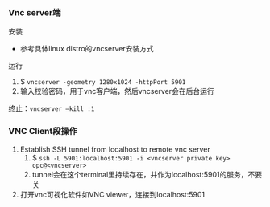 ### Vnc server端
安装
- 参考具体linux distro的vncserver安装方式

运行  
1. $ `vncserver -geometry 1280x1024 -httpPort 5901` 
1. 输入校验密码，用于vnc客户端，然后vncserver会在后台运行

终止：`vncserver —kill :1`


### VNC Client段操作
1. Establish SSH tunnel from localhost to remote vnc server
   1. $ `ssh -L 5901:localhost:5901 -i <vncserver private key> opc@<vncserver>`
   1. tunnel会在这个terminal里持续存在，并作为localhost:5901的服务，不要关
2. 打开vnc可视化软件如VNC viewer，连接到localhost:5901






